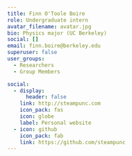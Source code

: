 ```yaml
---
title: Finn O'Toole Boire
role: Undergraduate intern
avatar_filename: avatar.jpg
bio: Physics major (UC Berkeley)
social: []
email: finn.boire@berkeley.edu
superuser: false
user_groups:
  - Researchers
  - Group Members

social:
  - display:
      header: false
    link: http://steampunc.com
    icon_pack: fas
    icon: globe
    label: Personal website
  - icon: github
    icon_pack: fab
    link: https://github.com/steampunc
---
```


